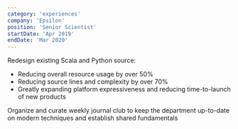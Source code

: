 ```yaml
---
category: 'experiences'
company: 'Epsilon'
position: 'Senior Scientist'
startDate: 'Apr 2019'
endDate: 'Mar 2020'
---
```


Redesign existing Scala and Python source:

- Reducing overall resource usage by over 50%
- Reducing source lines and complexity by over 70%
- Greatly expanding platform expressiveness and reducing time-to-launch of new products

Organize and curate weekly journal club to keep the department up-to-date on modern techniques and establish shared fundamentals
